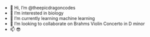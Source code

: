 - 👋 Hi, I’m @theepicdragoncodes
- 👀 I’m interested in biology
- 🌱 I’m currently learning machine learning 
- 💞️ I’m looking to collaborate on Brahms Violin Concerto in D minor
- 📫 😎

<!---
theepicdragoncodes/theepicdragoncodes is a ✨ special ✨ repository because its `README.md` (this file) appears on your GitHub profile.
You can click the Preview link to take a look at your changes.
--->
